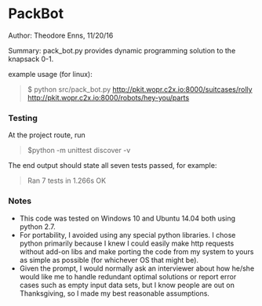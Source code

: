 # PackBot

Author: Theodore Enns, 11/20/16

Summary: pack_bot.py provides dynamic programming solution to the knapsack 0-1.

example usage (for linux):
> $ python src/pack_bot.py http://pkit.wopr.c2x.io:8000/suitcases/rolly http://pkit.wopr.c2x.io:8000/robots/hey-you/parts

### Testing
At the project route, run
> $python -m unittest discover -v

The end output should state all seven tests passed, for example:
>Ran 7 tests in 1.266s
OK


### Notes
  - This code was tested on Windows 10 and Ubuntu 14.04 both using python 2.7.
  - For portability, I avoided using any special python libraries. I chose python primarily because I knew I could easily make http requests without add-on libs and make porting the code from my system to yours as simple as possible (for whichever OS that might be).
  - Given the prompt, I would normally ask an interviewer about how he/she would like me to handle redundant optimal solutions or report error cases such as empty input data sets, but I know people are out on Thanksgiving, so I made my best reasonable assumptions.

